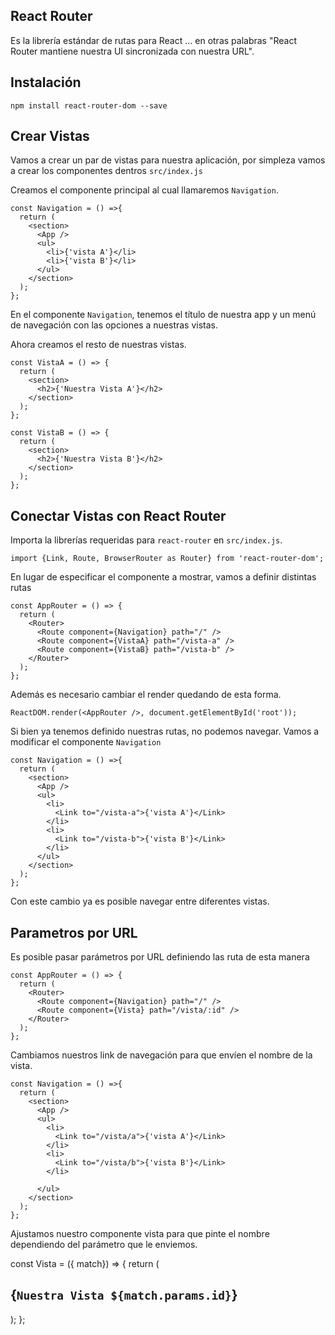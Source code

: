 ## React Router

Es la librería estándar de rutas para React ... en otras palabras "React Router mantiene nuestra UI sincronizada con nuestra URL".

## Instalación 

`npm install react-router-dom --save`

## Crear Vistas
Vamos a crear un par de vistas para nuestra aplicación, por simpleza  vamos a crear los componentes dentros `src/index.js`

Creamos el componente principal al cual llamaremos `Navigation`.
```
const Navigation = () =>{
  return (
    <section>
      <App />
      <ul>
        <li>{'vista A'}</li>
        <li>{'vista B'}</li>
      </ul>
    </section>
  );
};
```

En el componente `Navigation`, tenemos el título de nuestra app y un menú de navegación con las opciones a nuestras vistas.

Ahora creamos el resto de nuestras vistas.

```
const VistaA = () => {
  return (
    <section>
      <h2>{'Nuestra Vista A'}</h2>
    </section>
  );
};

const VistaB = () => {
  return (
    <section>
      <h2>{'Nuestra Vista B'}</h2>
    </section>
  );
};
```
## Conectar Vistas con React Router

Importa la librerías requeridas para `react-router` en `src/index.js`.

`import {Link, Route, BrowserRouter as Router} from 'react-router-dom';`

En lugar de especificar el componente a mostrar, vamos a definir distintas rutas

```
const AppRouter = () => {
  return (
    <Router>
      <Route component={Navigation} path="/" />
      <Route component={VistaA} path="/vista-a" />
      <Route component={VistaB} path="/vista-b" />
    </Router>
  );
};

```

Además es necesario cambiar el render quedando de esta forma.

```
ReactDOM.render(<AppRouter />, document.getElementById('root'));
```

Si bien ya tenemos definido nuestras rutas, no podemos navegar. Vamos a modificar el componente `Navigation`

```
const Navigation = () =>{
  return (
    <section>
      <App />
      <ul>
        <li>
          <Link to="/vista-a">{'vista A'}</Link>
        </li>
        <li>
          <Link to="/vista-b">{'vista B'}</Link>
        </li>
      </ul>
    </section>
  );
};
```
Con este cambio ya es posible navegar entre diferentes vistas.

## Parametros por URL

Es posible pasar parámetros por URL  definiendo las ruta de esta manera
```
const AppRouter = () => {
  return (
    <Router>
      <Route component={Navigation} path="/" />
      <Route component={Vista} path="/vista/:id" />
    </Router>
  );
};
```

Cambiamos nuestros link de navegación para que envíen el nombre de la vista.

```
const Navigation = () =>{
  return (
    <section>
      <App />
      <ul>
        <li>
          <Link to="/vista/a">{'vista A'}</Link>
        </li>
        <li>
          <Link to="/vista/b">{'vista B'}</Link>
        </li>
        
      </ul>
    </section>
  );
};
```

Ajustamos nuestro componente vista para que pinte el nombre dependiendo del parámetro que le enviemos.

const Vista = ({ match}) => {
  return (
    <section>
      <h2>{`Nuestra Vista ${match.params.id}`}</h2>
    </section>
  );
};

